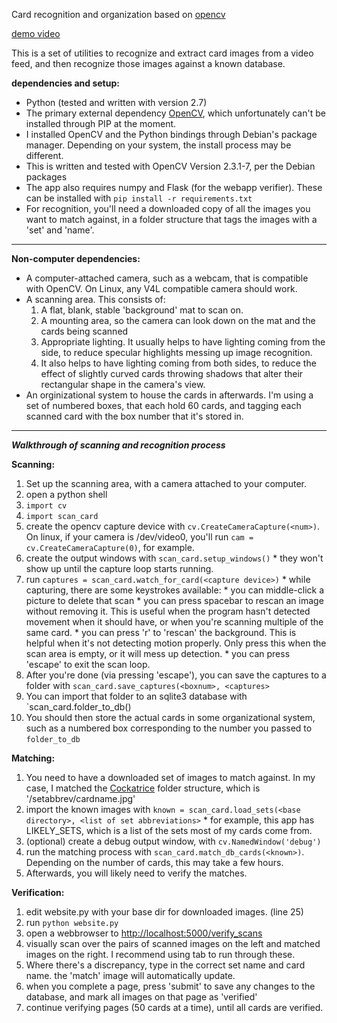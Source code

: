 Card recognition and organization based on [opencv](http://opencv.willowgarage.com)

[demo video](http://youtu.be/ppNy9fdw91E)

This is a set of utilities to recognize and extract card images from a video feed, and then recognize those images against a known database.

**dependencies and setup:**

* Python (tested and written with version 2.7)
* The primary external dependency [OpenCV](opencv.willowgarage.com), which unfortunately can't be installed through PIP at the moment.
 * I installed OpenCV and the Python bindings through Debian's package manager. Depending on your system, the install process may be different.
 * This is written and tested with OpenCV Version 2.3.1-7, per the Debian packages
 * The app also requires numpy and Flask (for the webapp verifier). These can be installed with `pip install -r requirements.txt`
 * For recognition, you'll need a downloaded copy of all the images you want to match against, in a folder structure that tags the images with a 'set' and 'name'.

---

**Non-computer dependencies:**

 * A computer-attached camera, such as a webcam, that is compatible with OpenCV. On Linux, any V4L compatible camera should work.
 * A scanning area. This consists of:
    1. A flat, blank, stable 'background' mat to scan on.
    1. A mounting area, so the camera can look down on the mat and the cards being scanned
    1. Appropriate lighting. It usually helps to have lighting coming from the side, to reduce specular highlights messing up image recognition.
    1. It also helps to have lighting coming from both sides, to reduce the effect of slightly curved cards throwing shadows that alter their rectangular shape in the camera's view.
 * An orginizational system to house the cards in afterwards. I'm using a set of numbered boxes, that each hold 60 cards, and tagging each scanned card with the box number that it's stored in.

---

***Walkthrough of scanning and recognition process***

**Scanning:**

  1. Set up the scanning area, with a camera attached to your computer.
  1. open a python shell
  1. `import cv`
  1. `import scan_card`
  1. create the opencv capture device with `cv.CreateCameraCapture(<num>)`. On linux, if your camera is /dev/video0, you'll run `cam = cv.CreateCameraCapture(0)`, for example.
  1. create the output windows with `scan_card.setup_windows()`
    * they won't show up until the capture loop starts running.
  1. run `captures = scan_card.watch_for_card(<capture device>)`
    * while capturing, there are some keystrokes available:
    * you can middle-click a picture to delete that scan
    * you can press spacebar to rescan an image without removing it. This is useful when the program hasn't detected movement when it should have, or when you're scanning multiple of the same card.
    * you can press 'r' to 'rescan' the background. This is helpful when it's not detecting motion properly. Only press this when the scan area is empty, or it will mess up detection.
    * you can press 'escape' to exit the scan loop.
  1. After you're done (via pressing 'escape'), you can save the captures to a folder with `scan_card.save_captures(<boxnum>, <captures>`
  1. You can import that folder to an sqlite3 database with `scan_card.folder_to_db(<boxnum>)
  1. You should then store the actual cards in some organizational system, such as a numbered box corresponding to the number you passed to `folder_to_db`


**Matching:**

  1. You need to have a downloaded set of images to match against. In my case, I matched the [Cockatrice](http://cockatrice.de) folder structure, which is '/setabbrev/cardname.jpg'
  1. import the known images with `known = scan_card.load_sets(<base directory>, <list of set abbreviations>`
    * for example, this app has LIKELY_SETS, which is a list of the sets most of my cards come from.
  1. (optional) create a debug output window, with `cv.NamedWindow('debug')`
  1. run the matching process with `scan_card.match_db_cards(<known>)`. Depending on the number of cards, this may take a few hours.
  1. Afterwards, you will likely need to verify the matches.

**Verification:**

  1. edit website.py with your base dir for downloaded images. (line 25)
  1. run `python website.py`
  1. open a webbrowser to [http://localhost:5000/verify_scans](http://localhost:5000/verify_scans)
  1. visually scan over the pairs of scanned images on the left and matched images on the right. I recommend using tab to run through these.
  1. Where there's a discrepancy, type in the correct set name and card name. the 'match' image will automatically update.
  1. when you complete a page, press 'submit' to save any changes to the database, and mark all images on that page as 'verified'
  1. continue verifying pages (50 cards at a time), until all cards are verified.
    
